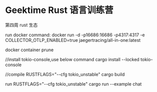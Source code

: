 # Geektime Rust 语言训练营
第四周 rust 生态


run docker command:
docker run -d -p16686:16686 -p4317:4317 -e COLLECTOR_OTLP_ENABLED=true jaegertracing/all-in-one:latest

docker container prune


//install tokio-console,use below command
cargo install --locked tokio-console

//compile 
RUSTFLAGS="--cfg tokio_unstable" cargo build

run
RUSTFLAGS="--cfg tokio_unstable" cargo run --example chat

